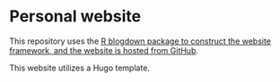 # Personal website

This repository uses the [R blogdown package to construct the website framework, and the website is hosted from GitHub](https://www.dsquintana.blog/free-website-in-r-easy/). 

This website utilizes a Hugo template.
